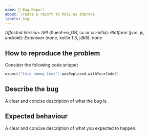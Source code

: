 ```yaml
---
name: 🐛 Bug Report
about: Create a report to help us improve
labels: bug
---
```


*Affected Version*:
*API* (fluent-en_GB, cc or cc-infix):
*Platform* (jvm, js, android):
*Extension* (none, kotlin 1.3, jdk8): none

## How to reproduce the problem  
Consider the following code snippet
```kotlin
expect("this dummy text").wasReplaced.withYourCode()
```

## Describe the bug
A clear and concise description of what the bug is.

## Expected behaviour
A clear and concise description of what you expected to happen.
